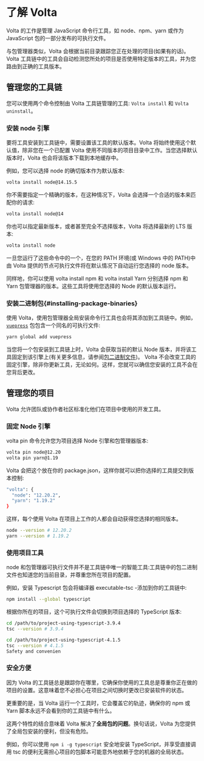 # 了解 Volta

Volta 的工作是管理 JavaScript 命令行工具，如 node、npm、yarn 或作为 JavaScript 包的一部分发布的可执行文件。

与包管理器类似，Volta 会根据当前目录跟踪您正在处理的项目(如果有的话)。Volta 工具链中的工具会自动检测您所处的项目是否使用特定版本的工具，并为您路由到正确的工具版本。

## 管理您的工具链

您可以使用两个命令控制由 Volta 工具链管理的工具: `Volta install` 和 `Volta uninstall`。

### 安装 node 引擎

要将工具安装到工具链中，需要设置该工具的默认版本。Volta 将始终使用这个默认值，除非您在一个已配置 Volta 使用不同版本的项目目录中工作。当您选择默认版本时，Volta 也会将该版本下载到本地缓存中。

例如，您可以选择 node 的确切版本作为默认版本:

```bash
volta install node@14.15.5
```

你不需要指定一个精确的版本，在这种情况下，Volta 会选择一个合适的版本来匹配你的请求:

```bash
volta install node@14
```

你也可以指定最新版本，或者甚至完全不选择版本，Volta 将选择最新的 LTS 版本:

```bash
volta install node
```

一旦您运行了这些命令中的一个，在您的 PATH 环境(或 Windows 中的 PATH)中由 Volta 提供的节点可执行文件将在默认情况下自动运行您选择的 node 版本。

同样地，你可以使用 volta install npm 和 volta install Yarn 分别选择 npm 和 Yarn 包管理器的版本。这些工具将使用您选择的 Node 的默认版本运行。

### 安装二进制包{#installing-package-binaries}

使用 Volta，使用包管理器全局安装命令行工具也会将其添加到工具链中。例如，[`vuepress`](https://www.npmjs.com/package/vuepress) 包包含一个同名的可执行文件:

```bash
yarn global add vuepress
```

当您将一个包安装到工具链上时，Volta 会获取当前的默认 Node 版本，并将该工具固定到该引擎上(有关更多信息，请参阅[包二进制文件](/reference/advanced/packages#pinned-node-version))。
Volta 不会改变工具的固定引擎，除非你更新工具，无论如何。这样，您就可以确信您安装的工具不会在您背后更改。

## 管理您的项目

Volta 允许团队或协作者社区标准化他们在项目中使用的开发工具。

### 固定 Node 引擎

volta pin 命令允许您为项目选择 Node 引擎和包管理器版本:

```bash
volta pin node@12.20
volta pin yarn@1.19
```

Volta 会把这个放在你的 package.json，这样你就可以把你选择的工具提交到版本控制:

```bash
"volta": {
  "node": "12.20.2",
  "yarn": "1.19.2"
}
```

这样，每个使用 Volta 在项目上工作的人都会自动获得您选择的相同版本。

```bash
node --version # 12.20.2
yarn --version # 1.19.2
```

### 使用项目工具

node 和包管理器可执行文件并不是工具链中唯一的智能工具:工具链中的包二进制文件也知道您的当前目录，并尊重您所在项目的配置。

例如，安装 Typescript 包会将编译器 executable-tsc -添加到你的工具链中:

```bash
npm install --global typescript
```

根据你所在的项目，这个可执行文件会切换到项目选择的 TypeScript 版本:

```bash
cd /path/to/project-using-typescript-3.9.4
tsc --version # 3.9.4

cd /path/to/project-using-typescript-4.1.5
tsc --version # 4.1.5
Safety and convenien
```

### 安全方便

因为 Volta 的工具链总是跟踪你在哪里，它确保你使用的工具总是尊重你正在做的项目的设置。这意味着您不必担心在项目之间切换时更改已安装软件的状态。

更重要的是，当 Volta 运行一个工具时，它会覆盖它的轨迹，确保你的 npm 或 Yarn 脚本永远不会看到你的工具链中有什么。

这两个特性的结合意味着 Volta 解决了**全局包的问题**。换句话说，Volta 为您提供了全局包安装的便利，但没有危险。

例如，你可以使用 `npm i -g typescript` 安全地安装 TypeScript，并享受直接调用 tsc 的便利无需担心项目的包脚本可能意外地依赖于您的机器的全局状态。
